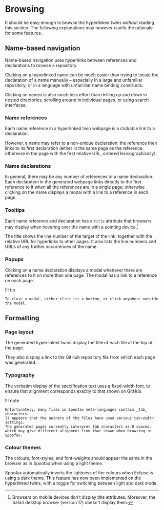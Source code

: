 # Browsing

It should be easy enough to browse the hyperlinked twins *without* reading this section.
The following explanations may however clarify the rationale for some features.

## Name-based navigation

Name-based navigation uses hyperlinks between references and declarations
to browse a repository.

Clicking on a hyperlinked name can be much easier than trying to locate
the declaration of a name manually – especially in a large and unfamiliar repository,
or in a language with unfamiliar name binding constructs.

Clicking on names is also much less effort than drilling up and down in nested directories,
scrolling around in individual pages,
or using search interfaces.

### Name references

Each name reference in a hyperlinked twin webpage is a clickable link to a declaration.

However, a name may refer to a non-unique declaration;
the reference then links to its first declaration
(either in the same page as the reference,
otherwise in the page with the first relative URL, ordered lexicographically).

### Name declarations

In general, there may be any number of references to a name declaration.
Each declaration in the generated webpage links directly to the first reference to it
when all the references are in a single page;
otherwise clicking on the name displays a modal with a link to a reference in each page.

### Tooltips

Each name reference and declaration has a `title` attribute that browsers may display
when hovering over the name with a pointing device.[^title]

The title shows the line number of the target of the link,
together with the relative URL for hyperlinks to other pages.
It also lists the line numbers and URLs of any further occurrences of the name.

[^title]: Browsers on mobile devices don't display title attributes.
    Moreover, the Safari desktop browser (version 17) doesn't display them. 

### Popups

Clicking on a name declaration displays a modal whenever there are references to it
on more than one page.
The modal has a link to a reference on each page.

!!! tip

    To close a modal, either click its × button, or click anywhere outside the modal.

## Formatting

### Page layout

The generated hyperlinked twins display the title of each file at the top of the page.

They also display a link to the GitHub repository file from which each page was generated.

### Typography

The verbatim display of the specification text uses a fixed-width font,
to ensure that alignment corresponds exactly to that shown on GitHub.

!!! note

    Unfortunately, many files in Spoofax meta-languages contain _tab_ characters.
    It appears that the authors of the files have used various tab-width settings.
    The generated pages currently interpret tab characters as 8 spaces,
    which may give different alignment from that shown when browsing in Spoofax.

### Colour themes

The colours, font-styles, and font-weights should appear the same in the browser
as in Spoofax when using a light theme.

Spoofax automatically inverts the lightness of the colours when Eclipse is using a dark theme.
This feature has now been implemented on the hyperlinked twins,
with a toggle for switching between light and dark mode.
